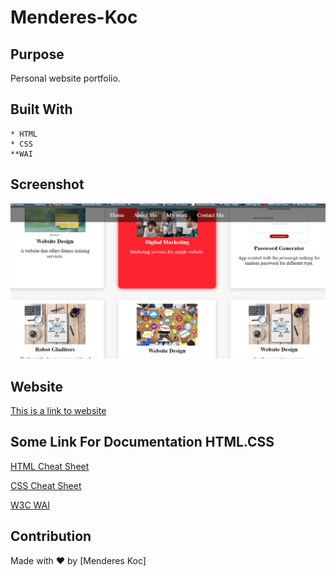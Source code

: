 # Menderes-Koc

## Purpose

Personal website portfolio.

## Built With

    * HTML
    * CSS
    **WAI 


## Screenshot

![alt text](assets/images/ss-website.png)

## Website

[This is a link to website](https://mendereskoc.github.io/Menderes-Koc-Portfolio/)


## Some Link For Documentation HTML.CSS

[HTML Cheat Sheet](https://websitesetup.org/wp-content/uploads/2019/10/WSU-HTML-Cheat-Sheet.pdf)

[CSS Cheat Sheet](https://websitesetup.org/wp-content/uploads/2016/10/wsu-css-cheat-sheet.pdf)

[W3C WAI](https://www.w3.org/WAI/standards-guidelines/wcag/)


## Contribution
Made with ❤️ by [Menderes Koc]
